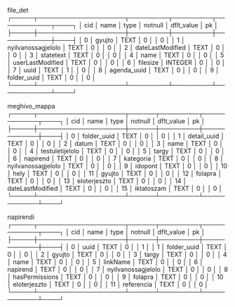 file_det
┌─────┬────────────────────┬─────────┬─────────┬────────────┬────┐
│ cid │        name        │  type   │ notnull │ dflt_value │ pk │
├─────┼────────────────────┼─────────┼─────────┼────────────┼────┤
│ 0   │ gyujto             │ TEXT    │ 0       │            │ 0  │
│ 1   │ nyilvanossagjelolo │ TEXT    │ 0       │            │ 0  │
│ 2   │ dateLastModified   │ TEXT    │ 0       │            │ 0  │
│ 3   │ statetext          │ TEXT    │ 0       │            │ 0  │
│ 4   │ name               │ TEXT    │ 0       │            │ 0  │
│ 5   │ userLastModified   │ TEXT    │ 0       │            │ 0  │
│ 6   │ filesize           │ INTEGER │ 0       │            │ 0  │
│ 7   │ uuid               │ TEXT    │ 1       │            │ 0  │
│ 8   │ agenda_uuid        │ TEXT    │ 0       │            │ 0  │
│ 9   │ folder_uuid        │ TEXT    │ 0       │            │ 0  │
└─────┴────────────────────┴─────────┴─────────┴────────────┴────┘

meghivo_mappa
┌─────┬────────────────────┬──────┬─────────┬────────────┬────┐
│ cid │        name        │ type │ notnull │ dflt_value │ pk │
├─────┼────────────────────┼──────┼─────────┼────────────┼────┤
│ 0   │ folder_uuid        │ TEXT │ 0       │            │ 0  │
│ 1   │ detail_uuid        │ TEXT │ 0       │            │ 0  │
│ 2   │ datum              │ TEXT │ 0       │            │ 0  │
│ 3   │ name               │ TEXT │ 0       │            │ 0  │
│ 4   │ testuletijelolo    │ TEXT │ 0       │            │ 0  │
│ 5   │ targy              │ TEXT │ 0       │            │ 0  │
│ 6   │ napirend           │ TEXT │ 0       │            │ 0  │
│ 7   │ kategoria          │ TEXT │ 0       │            │ 0  │
│ 8   │ nyilvanossagjelolo │ TEXT │ 0       │            │ 0  │
│ 9   │ idopont            │ TEXT │ 0       │            │ 0  │
│ 10  │ hely               │ TEXT │ 0       │            │ 0  │
│ 11  │ gyujto             │ TEXT │ 0       │            │ 0  │
│ 12  │ folapra            │ TEXT │ 0       │            │ 0  │
│ 13  │ eloterjeszto       │ TEXT │ 0       │            │ 0  │
│ 14  │ dateLastModified   │ TEXT │ 0       │            │ 0  │
│ 15  │ iktatoszam         │ TEXT │ 0       │            │ 0  │
└─────┴────────────────────┴──────┴─────────┴────────────┴────┘

napirendi
┌─────┬────────────────────┬──────┬─────────┬────────────┬────┐
│ cid │        name        │ type │ notnull │ dflt_value │ pk │
├─────┼────────────────────┼──────┼─────────┼────────────┼────┤
│ 0   │ uuid               │ TEXT │ 0       │            │ 1  │
│ 1   │ folder_uuid        │ TEXT │ 0       │            │ 0  │
│ 2   │ gyujto             │ TEXT │ 0       │            │ 0  │
│ 3   │ targy              │ TEXT │ 0       │            │ 0  │
│ 4   │ name               │ TEXT │ 0       │            │ 0  │
│ 5   │ linkName           │ TEXT │ 0       │            │ 0  │
│ 6   │ napirend           │ TEXT │ 0       │            │ 0  │
│ 7   │ nyilvanossagjelolo │ TEXT │ 0       │            │ 0  │
│ 8   │ hasPermissions     │ TEXT │ 0       │            │ 0  │
│ 9   │ folapra            │ TEXT │ 0       │            │ 0  │
│ 10  │ eloterjeszto       │ TEXT │ 0       │            │ 0  │
│ 11  │ referencia         │ TEXT │ 0       │            │ 0  │
└─────┴────────────────────┴──────┴─────────┴────────────┴────┘
